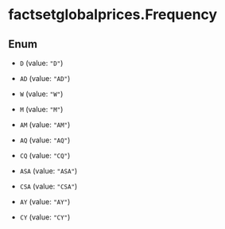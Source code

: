 # factsetglobalprices.Frequency

## Enum


* `D` (value: `"D"`)

* `AD` (value: `"AD"`)

* `W` (value: `"W"`)

* `M` (value: `"M"`)

* `AM` (value: `"AM"`)

* `AQ` (value: `"AQ"`)

* `CQ` (value: `"CQ"`)

* `ASA` (value: `"ASA"`)

* `CSA` (value: `"CSA"`)

* `AY` (value: `"AY"`)

* `CY` (value: `"CY"`)


